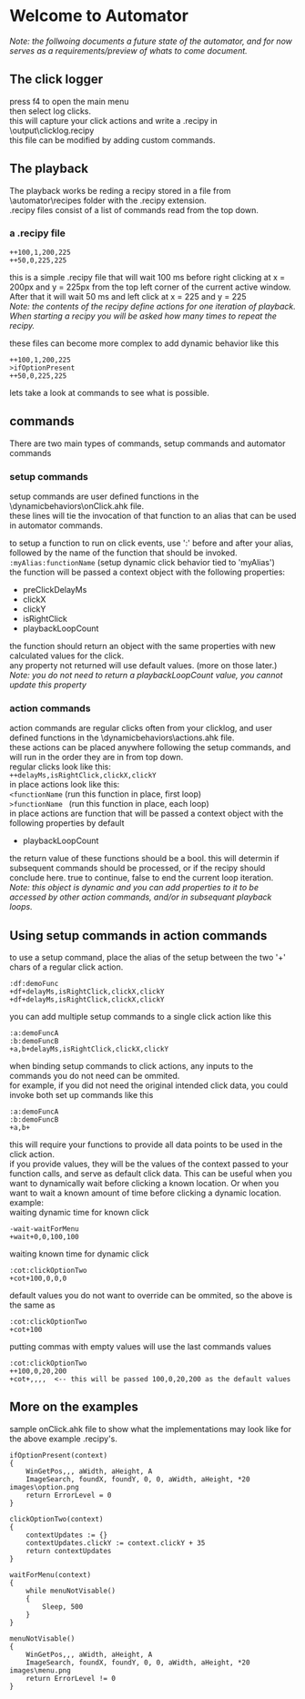 # Welcome to Automator    
*Note: the follwoing documents a future state of the automator, and for now serves as a requirements/preview of whats to come document.*
## The click logger    
press f4 to open the main menu    
then select log clicks.    
this will capture your click actions and write a .recipy in \output\clicklog.recipy    
this file can be modified by adding custom commands.    


## The playback    
The playback works be reding a recipy stored in a file from \automator\recipes folder with the .recipy extension.    
.recipy files consist of a list of commands read from the top down.  
### a .recipy file    
```
++100,1,200,225    
++50,0,225,225
```    
this is a simple .recipy file that will wait 100 ms before right clicking at x = 200px and y = 225px from the top left corner of the current active window.  After that it will wait 50 ms and left click at x = 225 and y = 225    
*Note: the contents of the recipy define actions for one iteration of playback.  When starting a recipy you will be asked how many times to repeat the recipy.*
    
these files can become more complex to add dynamic behavior like this
```
++100,1,200,225    
>ifOptionPresent
++50,0,225,225
```    
lets take a look at commands to see what is possible.

## commands    
There are two main types of commands, setup commands and automator commands    
### **setup commands**    
setup commands are user defined functions in the \dynamicbehaviors\onClick.ahk file.    
these lines will tie the invocation of that function to an alias that can be used in automator commands.    

to setup a function to run on click events, use ':' before and after your alias,
followed by the name of the function that should be invoked.    
```:myAlias:functionName``` (setup dynamic click behavior tied to 'myAlias')    
the function will be passed a context object with the following properties:    
- preClickDelayMs
- clickX
- clickY
- isRightClick
- playbackLoopCount
    
the function should return an object with the same properties with new calculated values for the click.    
any property not returned will use default values. (more on those later.)    
*Note: you do not need to return a playbackLoopCount value, you cannot update this property*

### **action commands**    
action commands are regular clicks often from your clicklog, and user defined functions in the \dynamicbehaviors\actions.ahk file.    
these actions can be placed anywhere following the setup commands, and will run in the order they are in from top down.    
regular clicks look like this:    
```++delayMs,isRightClick,clickX,clickY```    
in place actions look like this:    
```<functionName``` (run this function in place, first loop)    
```>functionName ``` (run this function in place, each loop)    
in place actions are function that will be passed a context object with the following properties by default
- playbackLoopCount
    
the return value of these functions should be a bool.  this will determin if subsequent commands should be processed, or if the recipy should conclude here.  true to continue, false to end the current loop iteration.        
*Note: this object is dynamic and you can add properties to it to be accessed by other action commands, and/or in subsequant playback loops.*    

## Using setup commands in action commands    
to use a setup command, place the alias of the setup between the two '+' chars of a regular click action.    
```
:df:demoFunc
+df+delayMs,isRightClick,clickX,clickY
+df+delayMs,isRightClick,clickX,clickY
```    
you can add multiple setup commands to a single click action like this

```
:a:demoFuncA
:b:demoFuncB
+a,b+delayMs,isRightClick,clickX,clickY
```    
when binding setup commands to click actions, any inputs to the commands you do not need can be ommited.    
for example, if you did not need the original intended click data, you could invoke both set up commands like this    

```
:a:demoFuncA
:b:demoFuncB
+a,b+
```    
this will require your functions to provide all data points to be used in the click action.    
if you provide values, they will be the values of the context passed to your function calls, and serve as default click data.  This can be useful when you want to dynamically wait before clicking a known location.  Or when you want to wait a known amount of time before clicking a dynamic location.    
example:    
waiting dynamic time for known click

```
-wait-waitForMenu
+wait+0,0,100,100
```    
waiting known time for dynamic click
```
:cot:clickOptionTwo
+cot+100,0,0,0
```    
default values you do not want to override can be ommited, so the above is the same as    
```
:cot:clickOptionTwo
+cot+100
```    
putting commas with empty values will use the last commands values    
```
:cot:clickOptionTwo
++100,0,20,200
+cot+,,,,  <-- this will be passed 100,0,20,200 as the default values
```    

## More on the examples
sample onClick.ahk file to show what the implementations may look like for the above example .recipy's.

```ahk
ifOptionPresent(context)
{
    WinGetPos,,, aWidth, aHeight, A
    ImageSearch, foundX, foundY, 0, 0, aWidth, aHeight, *20 images\option.png
    return ErrorLevel = 0
}

clickOptionTwo(context)
{
    contextUpdates := {}
    contextUpdates.clickY := context.clickY + 35
    return contextUpdates
}

waitForMenu(context)
{
    while menuNotVisable()
    {
        Sleep, 500
    }
}

menuNotVisable()
{
    WinGetPos,,, aWidth, aHeight, A
    ImageSearch, foundX, foundY, 0, 0, aWidth, aHeight, *20 images\menu.png
    return ErrorLevel != 0
}
```
